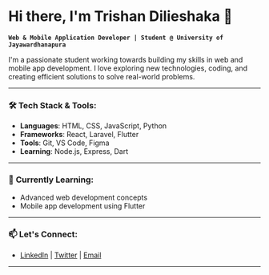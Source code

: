 # Hi there, I'm Trishan Dilieshaka 👋

**`Web & Mobile Application Developer | Student @ University of Jayawardhanapura`**

I'm a passionate student working towards building my skills in web and mobile app development. I love exploring new technologies, coding, and creating efficient solutions to solve real-world problems.

---

### 🛠️ **Tech Stack & Tools:**
- **Languages**: HTML, CSS, JavaScript, Python
- **Frameworks**: React, Laravel, Flutter
- **Tools**: Git, VS Code, Figma
- **Learning**: Node.js, Express, Dart

---

### 🌱 **Currently Learning:**
- Advanced web development concepts
- Mobile app development using Flutter

---

### 📫 **Let's Connect:**
- [LinkedIn](https://www.linkedin.com/) | [Twitter](https://twitter.com/) | [Email](mailto:your.email@example.com)

---
